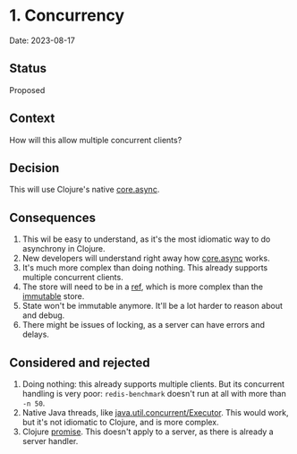 # 1. Concurrency
Date: 2023-08-17

## Status
Proposed

## Context
How will this allow multiple concurrent clients?

## Decision
This will use Clojure's native [core.async](https://clojure.github.io/core.async/).

## Consequences
1. This wil be easy to understand, as it's the most idiomatic way to do asynchrony in Clojure.
2. New developers will understand right away how [core.async](https://clojure.github.io/core.async/) works.
3. It's much more complex than doing nothing. This already supports multiple concurrent clients.
4. The store will need to be in a [ref](https://clojure.org/reference/refs), which is more complex than the [immutable](https://github.com/kienstra/data-store/blob/f4b57c37d7012db756d4211bdf6d2f5515873d32/src/data_store/server.clj#L11) store.
5. State won't be immutable anymore. It'll be a lot harder to reason about and debug.
6. There might be issues of locking, as a server can have errors and delays.

## Considered and rejected
1. Doing nothing: this already supports multiple clients. But its concurrent handling is very poor: `redis-benchmark` doesn't run at all with more than `-n 50`.
2. Native Java threads, like [java.util.concurrent/Executor](https://docs.oracle.com/javase/8/docs/api/java/util/concurrent/Executor.html). This would work, but it's not idiomatic to Clojure, and is more complex.
3. Clojure [promise](https://clojuredocs.org/clojure.core/promise). This doesn't apply to a server, as there is already a server handler.
